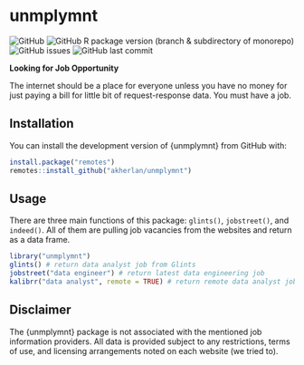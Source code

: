 # unmplymnt

![GitHub](https://img.shields.io/github/license/akherlan/unmplymnt?color=informational)
![GitHub R package version (branch & subdirectory of monorepo)](https://img.shields.io/github/r-package/v/akherlan/unmplymnt/main?color=informational&filename=DESCRIPTION&logo=r)
![GitHub issues](https://img.shields.io/github/issues/akherlan/unmplymnt)
![GitHub last commit](https://img.shields.io/github/last-commit/akherlan/unmplymnt?color=informational&logo=github)

**Looking for Job Opportunity**

The internet should be a place for everyone unless you have no money for just paying a bill for little bit of request-response data. You must have a job.

## Installation

You can install the development version of {unmplymnt} from GitHub with:

```r
install.package("remotes")
remotes::install_github("akherlan/unmplymnt")
```

## Usage

There are three main functions of this package: `glints()`, `jobstreet()`, and `indeed()`. All of them are pulling job vacancies from the websites and return as a data frame.

```r
library("unmplymnt")
glints() # return data analyst job from Glints
jobstreet("data engineer") # return latest data engineering job
kalibrr("data analyst", remote = TRUE) # return remote data analyst job from Kalibrr Indonesia
```

## Disclaimer

The {unmplymnt} package is not associated with the mentioned job information providers. All data is provided subject to any restrictions, terms of use, and licensing arrangements noted on each website (we tried to).
